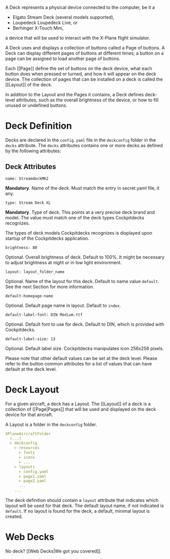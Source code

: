 A Deck represents a physical device connected to the computer, be it a

- Elgato Stream Deck (several models supported),
- Loupedeck Loupedeck Live, or
- Berhinger X-Touch Mini,

a device that will be used to interact with the X-Plane flight simulator.

A Deck uses and displays a collection of buttons called a Page of buttons. A Deck can display different pages of buttons at different times; a button on a page can be assigned to load another page of buttons.

Each [[Page]]  define the set of buttons on the deck device, what each button does when pressed or turned, and how it will appear on the deck device. The collection of pages that can be installed on a deck is called the [[Layout]] of the deck.

In addition to the Layout and the Pages it contains, a Deck defines deck-level attributes, such as the overall brightness of the device, or how to fill unused or undefined buttons.

# Deck Definition

Decks are declared in the `config.yaml` file in the `deckconfig` folder in the `decks` attribute. The `decks` attributes contains one or more decks as defined by the following attributes:

## Deck Attributes

`name: StreamdeckMK2`

**Mandatory**. Name of the deck. Must match the entry in secret.yaml file, it any.

`type: Stream Deck XL`

**Mandatory**. Type of deck. This points at a very precise deck brand and model. The value must match one of the deck types Cockpitdecks recognizes.

The types of deck models Cockpitdecks recognizes is displayed upon startup of the Cockpitdecks application.

`brightness: 80`

Optional. Overall brightness of deck. Default to 100%. It might be necessary to adjust brightness at night or in low light environment.

`layout: layout_folder_name`

Optional. Name of the layout for this deck. Default to name value `default`. See the next Section for more information.

`default-homepage-name`

Optional. Default page name in layout. Default to `index`.

`default-label-font: DIN Medium.ttf`

Optional. Default font to use for deck. Default to DIN, which is provided with Cockpitdecks.

`default-label-size: 13`

Optional. Default label size. Cockpitdecks manipulates icon 256x256 pixels.

Please note that other default values can be set at the deck level. Please refer to the button common attributes for a list of values that can have default at the deck level.

# Deck Layout

For a given aircraft, a deck has a Layout. The [[Layout]] of a deck is a collection of [[Page|Pages]] that will be used and displayed on the deck device for that aircraft.

A Layout is a folder in the `deckconfig` folder.

```yaml hl_lines="7"
XPlaneAircraftFolder
  (...)
  ⊢ deckconfig
    ⊢ resources
      ⊢ fonts
      ⊢ icons
      ⊢ ...
    ⊢ layout1
      ⊢ config.yaml
      ⊢ page1.yaml
      ⊢ page2.yaml
      ...
    ...
```

The deck definition should contain a `layout` attribute that indicates which layout will be used for that deck. The default layout name, if not indicated is `default`. If no layout is found for the deck, a default, minimal layout is created.

# Web Decks

No deck? [[Web Decks|We got you covered]].
